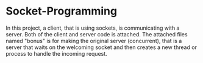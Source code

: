 # Socket-Programming

In this project, a client, that is using sockets, is communicating with a server. Both of the client and server code is attached. The attached files named "bonus" is for making the original server (concurrent), that is a server that waits on the welcoming socket and then creates a new thread or process to handle the incoming request.
